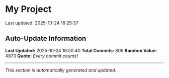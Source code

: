 # My Project


Last updated: 2025-10-24 16:25:37












































































































































































































































































































































































































































































































































































































































































































































































































































































































































































































































































































































































































































## Auto-Update Information

**Last Updated:** 2025-10-24 16:50:40
**Total Commits:** 805
**Random Value:** 4873
**Quote:** _Every commit counts!_

---
_This section is automatically generated and updated._